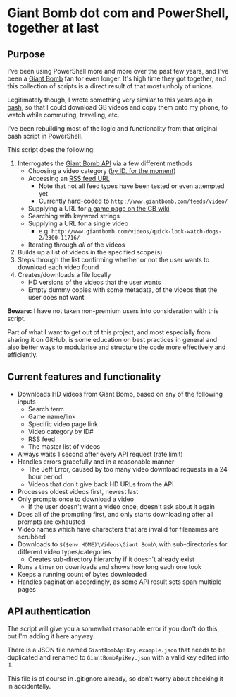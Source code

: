 # Giant Bomb dot com and PowerShell, together at last
## Purpose

I've been using PowerShell more and more over the past few years, and I've been a [Giant Bomb][gb] fan for even longer. It's high time they got together, and this collection of scripts is a direct result of that most unholy of unions.

Legitimately though, I wrote something very similar to this years ago in [bash][bash], so that I could download GB videos and copy them onto my phone, to watch while commuting, traveling, etc.

I've been rebuilding most of the logic and functionality from that original bash script in PowerShell.

This script does the following:

1. Interrogates the [Giant Bomb API][gbapi] via a few different methods
    - Choosing a video category ([by ID, for the moment](./TODO.md#catById))
    - Accessing an [RSS feed URL][gbrss]
        - Note that not all feed types have been tested or even attempted yet
        - Currently hard-coded to `http://www.giantbomb.com/feeds/video/`
    - Supplying a URL for [a game page on the GB wiki][gbgames]
    - Searching with keyword strings
    - Supplying a URL for a single video
        - e.g. `http://www.giantbomb.com/videos/quick-look-watch-dogs-2/2300-11716/`
    - Iterating through _all_ of the videos
1. Builds up a list of videos in the specified scope(s)
1. Steps through the list confirming whether or not the user wants to download each video found
1. Creates/downloads a file locally
    - HD versions of the videos that the user wants
    - Empty dummy copies with some metadata, of the videos that the user does not want

**Beware:** I have not taken non-premium users into consideration with this script.

Part of what I want to get out of this project, and most especially from sharing it on GitHub, is some education on best practices in general and also better ways to modularise and structure the code more effectively and efficiently.

## Current features and functionality

- Downloads HD videos from Giant Bomb, based on any of the following inputs
    - Search term
    - Game name/link
    - Specific video page link
    - Video category by ID#
    - RSS feed
    - The master list of videos
- Always waits 1 second after every API request (rate limit)
- Handles errors gracefully and in a reasonable manner
    - The Jeff Error, caused by too many video download requests in a 24 hour period
    - Videos that don't give back HD URLs from the API
- Processes oldest videos first, newest last
- Only prompts once to download a video
    - If the user doesn't want a video once, doesn't ask about it again
- Does all of the prompting first, and only starts downloading after all prompts are exhausted
- Video names which have characters that are invalid for filenames are scrubbed
- Downloads to `$($env:HOME)\Videos\Giant Bomb\` with sub-directories for different video types/categories
    - Creates sub-directory hierarchy if it doesn't already exist
- Runs a timer on downloads and shows how long each one took
- Keeps a running count of bytes downloaded
- Handles pagination accordingly, as some API result sets span multiple pages

## API authentication

The script will give you a somewhat reasonable error if you don't do this, but I'm adding it here anyway.

There is a JSON file named `GiantBombApiKey.example.json` that needs to be duplicated and renamed to `GiantBombApiKey.json` with a valid key edited into it.

This file is of course in .gitignore already, so don't worry about checking it in accidentally.

[gb]: http://www.giantbomb.com
[bash]: https://en.wikipedia.org/wiki/Bash_%28Unix_shell%29
[gbapi]: http://www.giantbomb.com/api/
[gbrss]: http://www.giantbomb.com/feeds/
[gbgames]: http://www.giantbomb.com/games/

